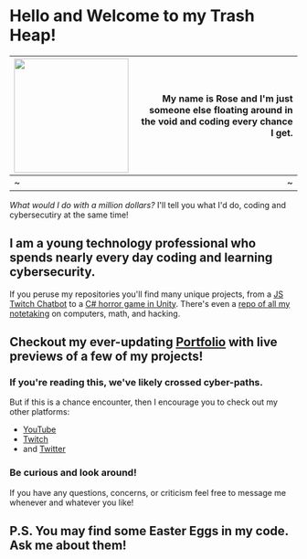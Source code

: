 # Hello and Welcome to my Trash Heap!

<img src="https://user-images.githubusercontent.com/101938172/215300412-dfd90ae1-831a-494b-9662-617d9b6b71b5.gif" style="width:200px;text-align:center"/> | My name is Rose and I'm just someone else floating around in the void and coding every chance I get.
:-|-:
~|~

*What would I do with a million dollars?* I'll tell you what I'd do, coding and cybersecutiry at the same time!

## I am a young technology professional who spends nearly every day coding and learning cybersecurity.
If you peruse my repositories you'll find many unique projects, from a [JS Twitch Chatbot](https://github.com/TrshPuppy/trsh_bot) to a [C# horror game in Unity](https://www.youtube.com/watch?v=KpIVc9XPZcc). There's even a [repo of all my notetaking](https://github.com/TrshPuppy/obsidian-notes) on computers, math, and hacking.

## Checkout my ever-updating [Portfolio](https://trshpuppy.github.io) with live previews of a few of my projects!
### If you're reading this, we've likely crossed cyber-paths.
But if this is a chance encounter, then I encourage you to check out my other platforms:

- [YouTube](https://youtube.com/@trshpuppy)
- [Twitch](https://www.twitch.tv/trshpuppy)
- and [Twitter](https://twitter.com/trshpuppy)


### Be curious and look around!
If you have any questions, concerns, or criticism feel free to message me whenever and whatever you like!

## P.S. You may find some Easter Eggs in my code. Ask me about them!
